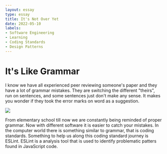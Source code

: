 ```yaml
---
layout: essay
type: essay
title: It's Not Over Yet
date: 2022-05-10
labels:
- Software Engineering
- Learning
- Coding Standards
- Design Patterns
---
```

# It's Like Grammar
I know we have all experienced peer reviewing someone's paper and they have a lot of grammar mistakes. They are switching the different "theirs", run on sentences, and some sentences just don't make any sense. It makes you wonder if they took the error marks on word as a suggestion. 

<img class="ui large rounded centered image" src="../images/ESLint.png.png">

From elementary school till now we are constantly being reminded of proper grammar. Now with different software it is easier to catch your mistakes. In the computer world there is something similar to grammar, that is coding standards. Something to help us along this coding standard journey is ESLint. ESLint is a analysis tool that is used to identify problematic patters found in JavaScript code. 
